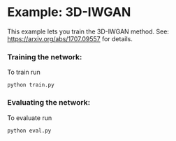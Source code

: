 # Example: 3D-IWGAN
This example lets you train the 3D-IWGAN method. See: https://arxiv.org/abs/1707.09557 for details. 


### Training the network: 

To train run
```
python train.py
```


### Evaluating the network: 

To evaluate run
```
python eval.py
```

